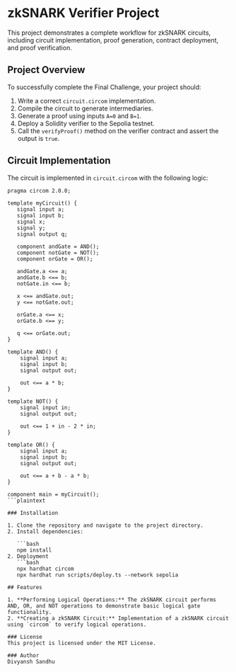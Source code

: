 # zkSNARK Verifier Project

This project demonstrates a complete workflow for zkSNARK circuits, including circuit implementation, proof generation, contract deployment, and proof verification.

## Project Overview

To successfully complete the Final Challenge, your project should:

1. Write a correct `circuit.circom` implementation.
2. Compile the circuit to generate intermediaries.
3. Generate a proof using inputs `A=0` and `B=1`.
4. Deploy a Solidity verifier to the Sepolia testnet.
5. Call the `verifyProof()` method on the verifier contract and assert the output is `true`.

## Circuit Implementation

The circuit is implemented in `circuit.circom` with the following logic:

```plaintext
pragma circom 2.0.0;

template myCircuit() {
   signal input a;
   signal input b;
   signal x;
   signal y;
   signal output q;

   component andGate = AND();
   component notGate = NOT();
   component orGate = OR();

   andGate.a <== a;
   andGate.b <== b;
   notGate.in <== b;

   x <== andGate.out;
   y <== notGate.out;

   orGate.a <== x;
   orGate.b <== y;

   q <== orGate.out;
}

template AND() {
    signal input a;
    signal input b;
    signal output out;

    out <== a * b;
}

template NOT() {
    signal input in;
    signal output out;

    out <== 1 + in - 2 * in;
}

template OR() {
    signal input a;
    signal input b;
    signal output out;

    out <== a + b - a * b;
}

component main = myCircuit();
```plaintext

### Installation

1. Clone the repository and navigate to the project directory.
2. Install dependencies:

   ```bash
   npm install
2. Deployment
   ```bash
   npx hardhat circom
   npx hardhat run scripts/deploy.ts --network sepolia

## Features

1. **Performing Logical Operations:** The zkSNARK circuit performs AND, OR, and NOT operations to demonstrate basic logical gate functionality.
2. **Creating a zkSNARK Circuit:** Implementation of a zkSNARK circuit using `circom` to verify logical operations.

### License
This project is licensed under the MIT License. 

### Author
Divyansh Sandhu
